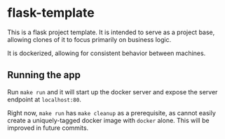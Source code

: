 # flask-template

This is a flask project template. It is intended to serve as a project base, allowing clones of it to focus primarily on business logic.

It is dockerized, allowing for consistent behavior between machines.

## Running the app

Run `make run` and it will start up the docker server and expose the server endpoint at `localhost:80`.

Right now, `make run` has `make cleanup` as a prerequisite, as cannot easily create a uniquely-tagged docker image with `docker` alone. This will be improved in future commits.
